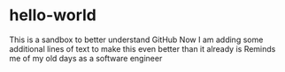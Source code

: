 # hello-world
This is a sandbox to better understand GitHub
Now I am adding some additional lines of text to make this even better than it already is
Reminds me of my old days as a software engineer
